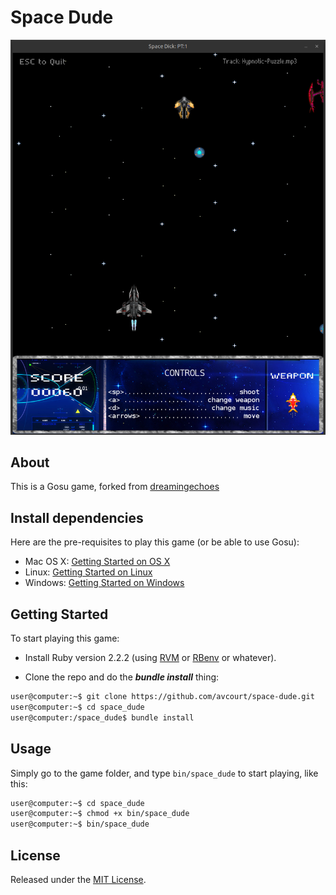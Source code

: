 # Space Dude

![Space Dude](assets/images/backgrounds/title.png)

## About

This is a Gosu game, forked from [dreamingechoes](https://github.com/dreamingechoes)

## Install dependencies

Here are the pre-requisites to play this game (or be able to use Gosu):

* Mac OS X: [Getting Started on OS X](https://github.com/gosu/gosu/wiki/Getting-Started-on-OS-X#prerequisites)
* Linux: [Getting Started on Linux](https://github.com/gosu/gosu/wiki/Getting-Started-on-Linux#getting-started-on-linux)
* Windows: [Getting Started on Windows](https://github.com/gosu/gosu/wiki/Getting-Started-on-Windows#getting-started-on-windows)

## Getting Started

To start playing this game:

* Install Ruby version 2.2.2 (using [RVM](https://github.com/rvm/rvm) or [RBenv](https://github.com/sstephenson/rbenv) or whatever).

* Clone the repo and do the ***bundle install*** thing:

```sh
user@computer:~$ git clone https://github.com/avcourt/space-dude.git
user@computer:~$ cd space_dude
user@computer:/space_dude$ bundle install
```

## Usage

Simply go to the game folder, and type `bin/space_dude` to start playing, like this:

```sh
user@computer:~$ cd space_dude
user@computer:~$ chmod +x bin/space_dude
user@computer:~$ bin/space_dude
```


## License

Released under the [MIT License](http://www.opensource.org/licenses/MIT).
